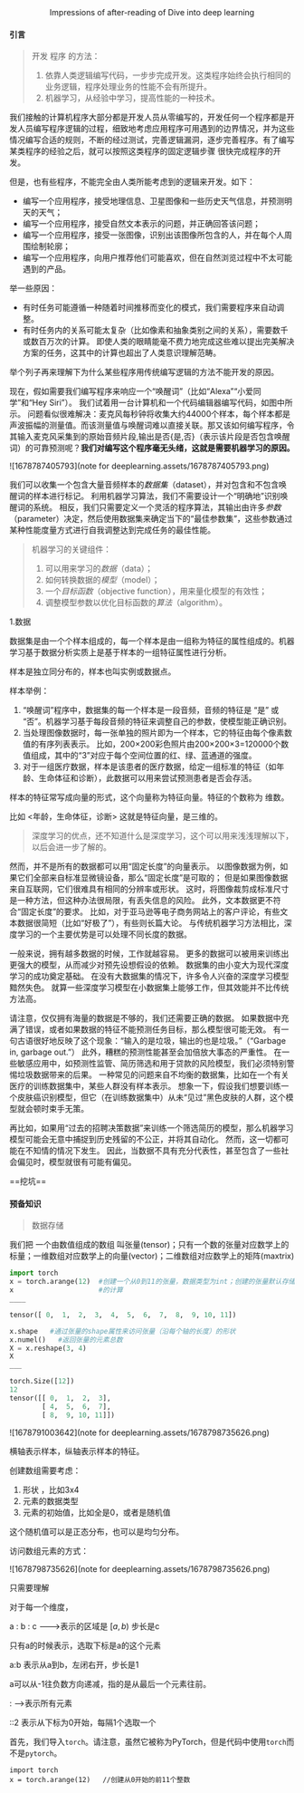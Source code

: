 <center>Impressions of after-reading of Dive into deep learning</center>

#### 引言

> 开发 程序 的方法：
>
> 1. 依靠人类逻辑编写代码，一步步完成开发。这类程序始终会执行相同的业务逻辑，程序处理业务的性能不会有所提升。
> 2. 机器学习，从经验中学习，提高性能的一种技术。

我们接触的计算机程序大部分都是开发人员从零编写的，开发任何一个程序都是开发人员编写程序逻辑的过程，细致地考虑应用程序可用遇到的边界情况，并为这些情况编写合适的规则，不断的经过测试，完善逻辑漏洞，逐步完善程序。有了编写某类程序的经验之后，就可以按照这类程序的固定逻辑步骤 很快完成程序的开发。

但是，也有些程序，不能完全由人类所能考虑到的逻辑来开发。如下：

- 编写一个应用程序，接受地理信息、卫星图像和一些历史天气信息，并预测明天的天气；
- 编写一个应用程序，接受自然文本表示的问题，并正确回答该问题；
- 编写一个应用程序，接受一张图像，识别出该图像所包含的人，并在每个人周围绘制轮廓；
- 编写一个应用程序，向用户推荐他们可能喜欢，但在自然浏览过程中不太可能遇到的产品。

举一些原因：

- 有时任务可能遵循一种随着时间推移而变化的模式，我们需要程序来自动调整。
- 有时任务内的关系可能太复杂（比如像素和抽象类别之间的关系），需要数千或数百万次的计算。 即使人类的眼睛能毫不费力地完成这些难以提出完美解决方案的任务，这其中的计算也超出了人类意识理解范畴。

举个列子再来理解下为什么某些程序用传统编写逻辑的方法不能开发的原因。

现在，假如需要我们编写程序来响应一个“唤醒词”（比如“Alexa”“小爱同学”和“Hey Siri”）。 我们试着用一台计算机和一个代码编辑器编写代码，如图中所示。 问题看似很难解决：麦克风每秒钟将收集大约44000个样本，每个样本都是声波振幅的测量值。而该测量值与唤醒词难以直接关联。那又该如何编写程序，令其输入麦克风采集到的原始音频片段,输出是否{是,否}（表示该片段是否包含唤醒词）的可靠预测呢？**我们对编写这个程序毫无头绪，这就是需要机器学习的原因。**

![1678787405793](note for deeplearning.assets/1678787405793.png)

我们可以收集一个包含大量音频样本的*数据集*（dataset），并对包含和不包含唤醒词的样本进行标记。 利用机器学习算法，我们不需要设计一个“明确地”识别唤醒词的系统。 相反，我们只需要定义一个灵活的程序算法，其输出由许多*参数*（parameter）决定，然后使用数据集来确定当下的“最佳参数集”，这些参数通过某种性能度量方式进行自我调整达到完成任务的最佳性能。



> 机器学习的关键组件：
>
> 1. 可以用来学习的*数据*（data）；
> 2. 如何转换数据的*模型*（model）；
> 3. 一个*目标函数*（objective function），用来量化模型的有效性；
> 4. 调整模型参数以优化目标函数的*算法*（algorithm）。

1.数据

数据集是由一个个样本组成的，每一个样本是由一组称为特征的属性组成的。机器学习基于数据分析实质上是基于样本的一组特征属性进行分析。

样本是独立同分布的，样本也叫实例或数据点。



样本举例：

1. “唤醒词”程序中，数据集的每一个样本是一段音频，音频的特征是  “是” 或  “否”。机器学习基于每段音频的特征来调整自己的参数，使模型能正确识别。
2.   当处理图像数据时，每一张单独的照片即为一个样本，它的特征由每个像素数值的有序列表表示。 比如，200×200彩色照片由200×200×3=120000个数值组成，其中的“3”对应于每个空间位置的红、绿、蓝通道的强度。
3. 对于一组医疗数据，样本是该患者的医疗数据，给定一组标准的特征（如年龄、生命体征和诊断），此数据可以用来尝试预测患者是否会存活。

样本的特征常写成向量的形式，这个向量称为特征向量。特征的个数称为 维数。

比如  <年龄，生命体征，诊断> 这就是特征向量，是三维的。



> 深度学习的优点，还不知道什么是深度学习，这个可以用来浅浅理解以下，以后会进一步了解的。

然而，并不是所有的数据都可以用“固定长度”的向量表示。 以图像数据为例，如果它们全部来自标准显微镜设备，那么“固定长度”是可取的； 但是如果图像数据来自互联网，它们很难具有相同的分辨率或形状。 这时，将图像裁剪成标准尺寸是一种方法，但这种办法很局限，有丢失信息的风险。 此外，文本数据更不符合“固定长度”的要求。 比如，对于亚马逊等电子商务网站上的客户评论，有些文本数据很简短（比如“好极了”），有些则长篇大论。 与传统机器学习方法相比，深度学习的一个主要优势是可以处理不同长度的数据。

一般来说，拥有越多数据的时候，工作就越容易。 更多的数据可以被用来训练出更强大的模型，从而减少对预先设想假设的依赖。 数据集的由小变大为现代深度学习的成功奠定基础。 在没有大数据集的情况下，许多令人兴奋的深度学习模型黯然失色。 就算一些深度学习模型在小数据集上能够工作，但其效能并不比传统方法高。

请注意，仅仅拥有海量的数据是不够的，我们还需要正确的数据。 如果数据中充满了错误，或者如果数据的特征不能预测任务目标，那么模型很可能无效。 有一句古语很好地反映了这个现象：“输入的是垃圾，输出的也是垃圾。”（“Garbage in, garbage out.”） 此外，糟糕的预测性能甚至会加倍放大事态的严重性。 在一些敏感应用中，如预测性监管、简历筛选和用于贷款的风险模型，我们必须特别警惕垃圾数据带来的后果。 一种常见的问题来自不均衡的数据集，比如在一个有关医疗的训练数据集中，某些人群没有样本表示。 想象一下，假设我们想要训练一个皮肤癌识别模型，但它（在训练数据集中）从未“见过”黑色皮肤的人群，这个模型就会顿时束手无策。

再比如，如果用“过去的招聘决策数据”来训练一个筛选简历的模型，那么机器学习模型可能会无意中捕捉到历史残留的不公正，并将其自动化。 然而，这一切都可能在不知情的情况下发生。 因此，当数据不具有充分代表性，甚至包含了一些社会偏见时，模型就很有可能有偏见。

==挖坑==



#### 预备知识

> 数据存储

我们把 一个由数值组成的数组 叫张量(tensor)；只有一个数的张量对应数学上的标量；一维数组对应数学上的向量(vector)；二维数组对应数学上的矩阵(maxtrix)

```python
import torch
x = torch.arange(12)  #创建一个从0到11的张量，数据类型为int；创建的张量默认存储在内存中，采用基于CPU
x                     #的计算
____

tensor([ 0,  1,  2,  3,  4,  5,  6,  7,  8,  9, 10, 11])

```

```python
x.shape   #通过张量的shape属性来访问张量（沿每个轴的长度）的形状
x.numel()   #返回张量的元素总数
X = x.reshape(3, 4)
X
___

torch.Size([12])
12
tensor([[ 0,  1,  2,  3],
        [ 4,  5,  6,  7],
        [ 8,  9, 10, 11]])
```

![1678791003642](note for deeplearning.assets/1678798735626.png)



横轴表示样本，纵轴表示样本的特征。

创建数组需要考虑：

1. 形状 ，比如3x4
2. 元素的数据类型
3. 元素的初始值，比如全是0，或者是随机值

这个随机值可以是正态分布，也可以是均匀分布。

访问数组元素的方式：

![1678798735626](note for deeplearning.assets/1678798735626.png)

只需要理解

对于每一个维度，

a​ : b : c    --->表示的区域是   $[a,b)$ 步长是c

只有a的时候表示，选取下标是a的这个元素

a:b 表示从a到b，左闭右开，步长是1

a可以从-1往负数方向递减，指的是从最后一个元素往前。

:    -->表示所有元素

::2   表示从下标为0开始，每隔1个选取一个



首先，我们导入`torch`。请注意，虽然它被称为PyTorch，但是代码中使用`torch`而不是`pytorch`。

```
import torch
x = torch.arange(12)   //创建从0开始的前11个整数
```



























